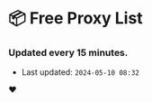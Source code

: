 # :package: Free Proxy List
### Updated every 15 minutes.

- Last updated: `2024-05-10 08:32`

:heart:
